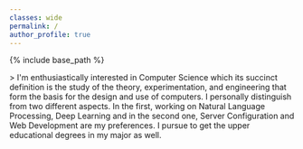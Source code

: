 ```yaml
---
classes: wide
permalink: /
author_profile: true
---
```

{% include base_path %}

<span style="text-align:justify">
> I'm enthusiastically interested in Computer Science which its succinct definition is the study of the theory, experimentation, and engineering that form the basis for the design and use of computers. I personally distinguish from two different aspects. In the first, working on Natural Language Processing, Deep Learning and in the second one, Server Configuration and Web Development are my preferences.
I pursue to get the upper educational degrees in my major as well.
</span>
